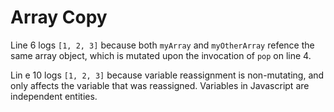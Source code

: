 # Array Copy

Line 6 logs `[1, 2, 3]` because both `myArray` and `myOtherArray` refence the same array object, which is mutated upon the invocation of `pop` on line 4.

Lin e 10 logs `[1, 2, 3]` because variable reassignment is non-mutating, and only affects the variable that was reassigned. Variables in Javascript are independent entities.
